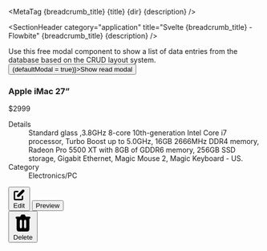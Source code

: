 <script lang="ts">
  import { Section } from '$lib';
  import { ExampleDiv, SectionHeader, SectionBlock, MetaTag } from '../utils';
  import { Button, Modal } from 'flowbite-svelte';
  const breadcrumb_title = 'Read Modals (CRUD)';
  const title = 'Crud Read Modals';
  const dir = 'application';
  const description =
    'Use this collection of CRUD modal components to show information about a data entry from your database and show a list of actions based.';
  let defaultModal = false;
</script>

<MetaTag {breadcrumb_title} {title} {dir} {description} />

<SectionHeader
  category="application"
  title="Svelte {breadcrumb_title} - Flowbite"
  {breadcrumb_title}
  {description}
/>

<SectionBlock title="Default modal">
  Use this free modal component to show a list of data entries from the database based on the CRUD
  layout system.
</SectionBlock>

<ExampleDiv>
  <Section classSection="h-96">
    <div class="flex justify-center m-5">
      <Button on:click={() => (defaultModal = true)}>Show read modal</Button>
    </div>
    <Modal title="" bind:open={defaultModal} autoclose size="sm">
      <div class="flex justify-between mb-4 rounded-t sm:mb-5">
        <div class="text-lg text-gray-900 md:text-xl dark:text-white">
          <h3 class="font-semibold">Apple iMac 27”</h3>
          <p class="font-bold">$2999</p>
        </div>
      </div>
      <dl>
        <dt class="mb-2 font-semibold leading-none text-gray-900 dark:text-white">Details</dt>
        <dd class="mb-4 font-light text-gray-500 sm:mb-5 dark:text-gray-400">
          Standard glass ,3.8GHz 8-core 10th-generation Intel Core i7 processor, Turbo Boost up to
          5.0GHz, 16GB 2666MHz DDR4 memory, Radeon Pro 5500 XT with 8GB of GDDR6 memory, 256GB SSD
          storage, Gigabit Ethernet, Magic Mouse 2, Magic Keyboard - US.
        </dd>
        <dt class="mb-2 font-semibold leading-none text-gray-900 dark:text-white">Category</dt>
        <dd class="mb-4 font-light text-gray-500 sm:mb-5 dark:text-gray-400">Electronics/PC</dd>
      </dl>
      <div class="flex justify-between items-center">
        <div class="flex items-center space-x-3 sm:space-x-4">
          <Button>
            <svg
              aria-hidden="true"
              class="mr-1 -ml-1 w-5 h-5"
              fill="currentColor"
              viewBox="0 0 20 20"
              xmlns="http://www.w3.org/2000/svg"
              ><path
                d="M17.414 2.586a2 2 0 00-2.828 0L7 10.172V13h2.828l7.586-7.586a2 2 0 000-2.828z"
              /><path
                fill-rule="evenodd"
                d="M2 6a2 2 0 012-2h4a1 1 0 010 2H4v10h10v-4a1 1 0 112 0v4a2 2 0 01-2 2H4a2 2 0 01-2-2V6z"
                clip-rule="evenodd"
              /></svg
            >
            Edit
          </Button>
          <Button color="light">Preview</Button>
        </div>
        <Button color="red">
          <svg
            aria-hidden="true"
            class="w-5 h-5 mr-1.5 -ml-1"
            fill="currentColor"
            viewBox="0 0 20 20"
            xmlns="http://www.w3.org/2000/svg"
            ><path
              fill-rule="evenodd"
              d="M9 2a1 1 0 00-.894.553L7.382 4H4a1 1 0 000 2v10a2 2 0 002 2h8a2 2 0 002-2V6a1 1 0 100-2h-3.382l-.724-1.447A1 1 0 0011 2H9zM7 8a1 1 0 012 0v6a1 1 0 11-2 0V8zm5-1a1 1 0 00-1 1v6a1 1 0 102 0V8a1 1 0 00-1-1z"
              clip-rule="evenodd"
            /></svg
          >
          Delete
        </Button>
      </div>
    </Modal>
  </Section>
</ExampleDiv>
